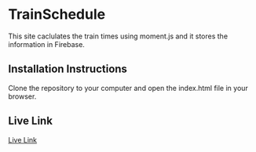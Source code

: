 # TrainSchedule
This site caclulates the train times using moment.js and it stores the information in Firebase.

## Installation Instructions

Clone the repository to your computer and open the index.html file in your browser.

## Live Link

[Live Link](https://rfoss28.github.io/TrainSchedule/)
